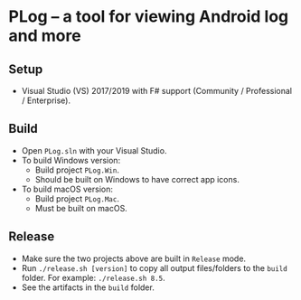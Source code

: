 PLog &ndash; a tool for viewing Android log and more
===

## Setup
* Visual Studio (VS) 2017/2019 with F# support (Community / Professional / Enterprise).

## Build
* Open `PLog.sln` with your Visual Studio.
* To build Windows version:
    * Build project `PLog.Win`.
    * Should be built on Windows to have correct app icons.
* To build macOS version:
    * Build project `PLog.Mac`.
    * Must be built on macOS.

## Release
* Make sure the two projects above are built in `Release` mode.
* Run `./release.sh [version]` to copy all output files/folders to the `build` folder. For example: `./release.sh 8.5`.
* See the artifacts in the `build` folder.
